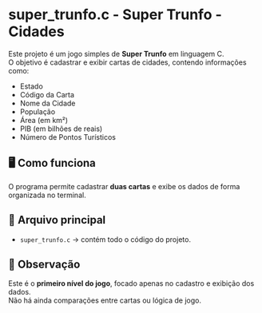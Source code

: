 # super_trunfo.c - Super Trunfo - Cidades

Este projeto é um jogo simples de **Super Trunfo** em linguagem C.  
O objetivo é cadastrar e exibir cartas de cidades, contendo informações como:

- Estado  
- Código da Carta  
- Nome da Cidade  
- População  
- Área (em km²)  
- PIB (em bilhões de reais)  
- Número de Pontos Turísticos  

## 🖥️ Como funciona
O programa permite cadastrar **duas cartas** e exibe os dados de forma organizada no terminal.

## 📂 Arquivo principal
- `super_trunfo.c` → contém todo o código do projeto.

## 📌 Observação
Este é o **primeiro nível do jogo**, focado apenas no cadastro e exibição dos dados.  
Não há ainda comparações entre cartas ou lógica de jogo.
